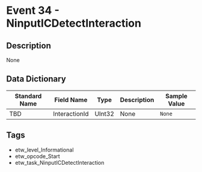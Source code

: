 # Event 34 - NinputICDetectInteraction

## Description
None

## Data Dictionary
|Standard Name|Field Name|Type|Description|Sample Value|
|---|---|---|---|---|
|TBD|InteractionId|UInt32|None|`None`|

## Tags
* etw_level_Informational
* etw_opcode_Start
* etw_task_NinputICDetectInteraction